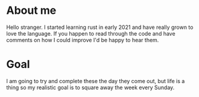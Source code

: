 # About me
Hello stranger.  I started learning rust in early 2021 and have really grown to love the language. If you happen to read through the code and have comments on how I could improve I'd be happy to hear them.

# Goal
I am going to try and complete these the day they come out, but life is a thing so my realistic goal is to square away the week every Sunday.
